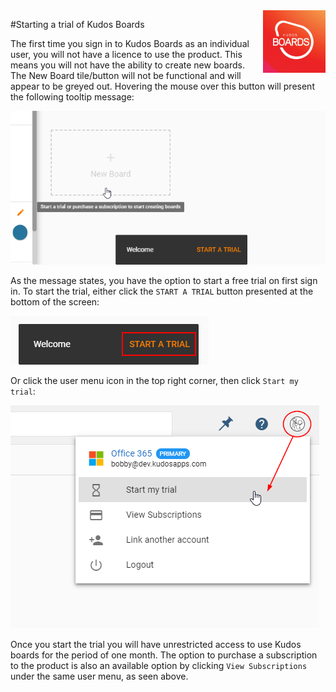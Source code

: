 <img style="float: right" src="/assets/images/boards-logo.jpg" height="100" alt="My Boards" />

#Starting a trial of Kudos Boards

The first time you sign in to Kudos Boards as an individual user, you will not have a licence to use the product.
This means you will not have the ability to create new boards. The New Board tile/button will not be functional and will appear to be greyed out. Hovering the mouse over this button will present the following tooltip message:

![](/assets/boards/unlicensed-my-boards-view.png)

As the message states, you have the option to start a free trial on first sign in.
To start the trial, either click the `START A TRIAL` button presented at the bottom of the screen:

![](/assets/boards/start-trial-toast.png)

Or click the user menu icon in the top right corner, then click `Start my trial`:

![](/assets/boards/start-my-trial.png)

Once you start the trial you will have unrestricted access to use Kudos boards for the period of one month. The option to purchase a subscription to the product is also an available option by clicking `View Subscriptions` under the same user menu, as seen above.
